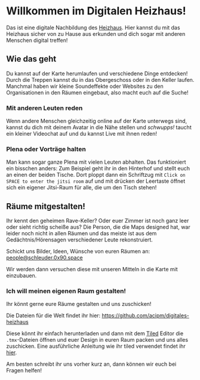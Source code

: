 # Willkommen im Digitalen Heizhaus!

Das ist eine digitale Nachbildung des [Heizhaus](https://heizhaus.org/).
Hier kannst du mit das Heizhaus sicher von zu Hause aus erkunden und dich 
sogar mit anderen Menschen digital treffen!

## Wie das geht

Du kannst auf der Karte herumlaufen und verschiedene Dinge entdecken! Durch die Treppen kannst du 
in das Obergeschoss oder in den Keller laufen. Manchmal haben wir kleine Soundeffekte oder Websites 
zu den Organisationen in den Räumen eingebaut, also macht euch auf die Suche!

### Mit anderen Leuten reden
Wenn andere Menschen gleichzeitig online auf der Karte unterwegs sind, kannst du dich mit deinem
Avatar in die Nähe stellen und *schwupps!* taucht ein kleiner Videochat auf und du kannst Live
mit ihnen reden!

### Plena oder Vorträge halten
Man kann sogar ganze Plena mit vielen Leuten abhalten. Das funktioniert ein bisschen anders: 
Zum Beispiel geht ihr in den Hinterhof und stellt euch an einen der beiden Tische. 
Dort ploppt dann ein Schriftzug mit `Click on SPACE to enter the jitsi room` auf und mit
drücken der Leertaste öffnet sich ein eigener Jitsi-Raum für alle, die um den Tisch stehen!

## Räume mitgestalten!
Ihr kennt den geheimen Rave-Keller? Oder euer Zimmer ist noch ganz leer oder sieht richtig
scheiße aus? Die Person, die die Maps designed hat, war leider noch nicht in allen Räumen und
das meiste ist aus dem Gedächtnis/Hörensagen verschiedener Leute rekonstruiert.

Schickt uns Bilder, Ideen, Wünsche von euren Räumen an: people@schleuder.0x90.space

Wir werden dann versuchen diese mit unseren Mitteln in die Karte mit einzubauen.

### Ich will meinen eigenen Raum gestalten!
Ihr könnt gerne eure Räume gestalten und uns zuschicken! 

Die Dateien für die Welt findet ihr hier: https://github.com/acipm/digitales-heizhaus

Diese könnt ihr einfach herunterladen und dann mit dem [Tiled](https://www.mapeditor.org/) Editor
die `.tmx`-Dateien öffnen und euer Design in euren Raum packen und uns alles zuschicken. 
Eine ausführliche Anleitung wie ihr tiled verwendet findet ihr [hier](https://workadventu.re/map-building). 

Am besten schreibt ihr uns vorher kurz an, dann können wir euch bei Fragen helfen!
